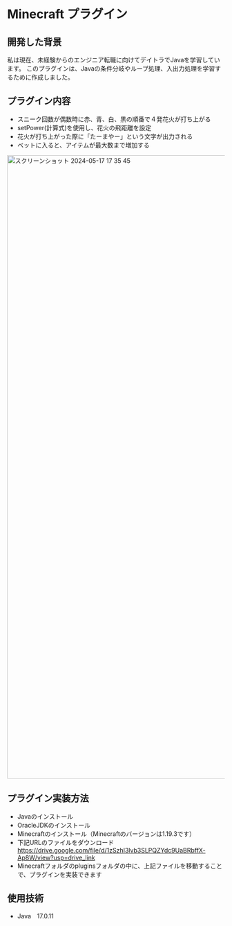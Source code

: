 # Minecraft プラグイン


**開発した背景**
---
私は現在、未経験からのエンジニア転職に向けてデイトラでJavaを学習しています。
このプラグインは、Javaの条件分岐やループ処理、入出力処理を学習するために作成しました。


**プラグイン内容**
---
* スニーク回数が偶数時に赤、青、白、黒の順番で４発花火が打ち上がる
* setPower(計算式)を使用し、花火の飛距離を設定
* 花火が打ち上がった際に「たーまやー」という文字が出力される
* ベットに入ると、アイテムが最大数まで増加する
  
<img width="1440" alt="スクリーンショット 2024-05-17 17 35 45" src="https://github.com/matuikohei/plugin/assets/135627017/65106b6f-c2d3-4014-87ee-cf654da2f63c">


**プラグイン実装方法**
---
* Javaのインストール
* OracleJDKのインストール
* Minecraftのインストール（Minecraftのバージョンは1.19.3です）
* 下記URLのファイルをダウンロード
  　https://drive.google.com/file/d/1zSzhI3lvb3SLPQZYdc9UaBRbffX-Ap8W/view?usp=drive_link
* Minecraftフォルダのpluginsフォルダの中に、上記ファイルを移動することで、プラグインを実装できます

**使用技術**
---
* Java　17.0.11

